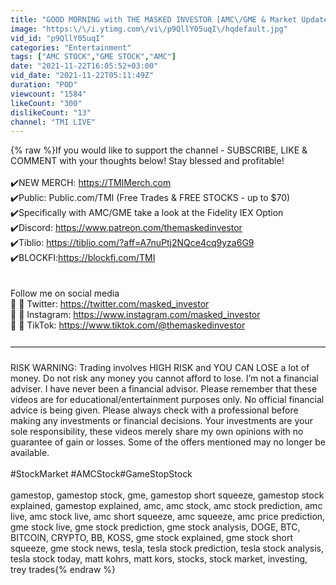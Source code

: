 ```yaml
---
title: "GOOD MORNING with THE MASKED INVESTOR [AMC\/GME & Market Updates]"
image: "https:\/\/i.ytimg.com\/vi\/p9QllY05uqI\/hqdefault.jpg"
vid_id: "p9QllY05uqI"
categories: "Entertainment"
tags: ["AMC STOCK","GME STOCK","AMC"]
date: "2021-11-22T16:05:52+03:00"
vid_date: "2021-11-22T05:11:49Z"
duration: "P0D"
viewcount: "1584"
likeCount: "300"
dislikeCount: "13"
channel: "TMI LIVE"
---
```

{% raw %}If you would like to support the channel - SUBSCRIBE, LIKE &amp; COMMENT  with your thoughts below! Stay blessed and profitable!<br /><br />✔️NEW MERCH: <a rel="nofollow" target="blank" href="https://TMIMerch.com">https://TMIMerch.com</a><br />✔️Public: Public.com/TMI (Free Trades &amp; FREE STOCKS - up to $70)<br />✔️Specifically with AMC/GME take a look at the Fidelity IEX Option<br />✔️Discord: <a rel="nofollow" target="blank" href="https://www.patreon.com/themaskedinvestor">https://www.patreon.com/themaskedinvestor</a><br />✔️Tiblio: <a rel="nofollow" target="blank" href="https://tiblio.com/?aff=A7nuPtj2NQce4cq9yza6G9">https://tiblio.com/?aff=A7nuPtj2NQce4cq9yza6G9</a><br />✔️BLOCKFI:<a rel="nofollow" target="blank" href="https://blockfi.com/TMI">https://blockfi.com/TMI</a><br /><br /><br />Follow me on social media<br />📲 📸 Twitter: <a rel="nofollow" target="blank" href="https://twitter.com/masked_investor">https://twitter.com/masked_investor</a><br />📲 📸 Instagram: <a rel="nofollow" target="blank" href="https://www.instagram.com/masked_investor">https://www.instagram.com/masked_investor</a><br />📲 📸 TikTok: <a rel="nofollow" target="blank" href="https://www.tiktok.com/@themaskedinvestor">https://www.tiktok.com/@themaskedinvestor</a><br /><br />————————————————————————————————————<br /><br />RISK WARNING:  Trading involves HIGH RISK and YOU CAN LOSE a lot of money. Do not risk any money you cannot afford to lose. I’m not a financial adviser. I have never been a financial advisor. Please remember that these videos are for educational/entertainment purposes only. No official financial advice is being given. Please always check with a professional before making any investments or financial decisions. Your investments are your sole responsibility, these videos merely share my own opinions with no guarantee of gain or losses. Some of the offers mentioned may no longer be available.<br /><br />#StockMarket​ #AMCStock​ #GameStopStock​​<br /><br />gamestop, gamestop stock, gme, gamestop short squeeze, gamestop stock explained, gamestop explained, amc, amc stock, amc stock prediction, amc live, amc stock live, amc short squeeze, amc squeeze, amc price prediction, gme stock live, gme stock prediction, gme stock analysis, DOGE, BTC, BITCOIN, CRYPTO, BB, KOSS, gme stock explained, gme stock short squeeze, gme stock news, tesla, tesla stock prediction, tesla stock analysis, tesla stock today, matt kohrs, matt kors, stocks, stock market, investing, trey trades{% endraw %}

